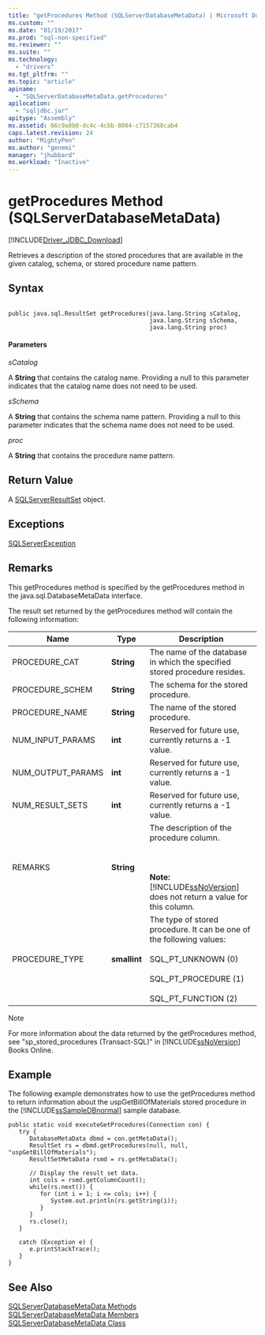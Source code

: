 ```yaml
---
title: "getProcedures Method (SQLServerDatabaseMetaData) | Microsoft Docs"
ms.custom: ""
ms.date: "01/19/2017"
ms.prod: "sql-non-specified"
ms.reviewer: ""
ms.suite: ""
ms.technology: 
  - "drivers"
ms.tgt_pltfrm: ""
ms.topic: "article"
apiname: 
  - "SQLServerDatabaseMetaData.getProcedures"
apilocation: 
  - "sqljdbc.jar"
apitype: "Assembly"
ms.assetid: 66c9a8b0-dc4c-4cbb-8004-c7157368cab4
caps.latest.revision: 24
author: "MightyPen"
ms.author: "genemi"
manager: "jhubbard"
ms.workload: "Inactive"
---
```

# getProcedures Method (SQLServerDatabaseMetaData)
[!INCLUDE[Driver_JDBC_Download](../../../includes/driver_jdbc_download.md)]

  Retrieves a description of the stored procedures that are available in the given catalog, schema, or stored procedure name pattern.  
  
## Syntax  
  
```  
  
public java.sql.ResultSet getProcedures(java.lang.String sCatalog,  
                                        java.lang.String sSchema,  
                                        java.lang.String proc)  
```  
  
#### Parameters  
 *sCatalog*  
  
 A **String** that contains the catalog name. Providing a null to this parameter indicates that the catalog name does not need to be used.  
  
 *sSchema*  
  
 A **String** that contains the schema name pattern. Providing a null to this parameter indicates that the schema name does not need to be used.  
  
 *proc*  
  
 A **String** that contains the procedure name pattern.  
  
## Return Value  
 A [SQLServerResultSet](../../../connect/jdbc/reference/sqlserverresultset-class.md) object.  
  
## Exceptions  
 [SQLServerException](../../../connect/jdbc/reference/sqlserverexception-class.md)  
  
## Remarks  
 This getProcedures method is specified by the getProcedures method in the java.sql.DatabaseMetaData interface.  
  
 The result set returned by the getProcedures method will contain the following information:  
  
|Name|Type|Description|  
|----------|----------|-----------------|  
|PROCEDURE_CAT|**String**|The name of the database in which the specified stored procedure resides.|  
|PROCEDURE_SCHEM|**String**|The schema for the stored procedure.|  
|PROCEDURE_NAME|**String**|The name of the stored procedure.|  
|NUM_INPUT_PARAMS|**int**|Reserved for future use, currently returns a -1 value.|  
|NUM_OUTPUT_PARAMS|**int**|Reserved for future use, currently returns a -1 value.|  
|NUM_RESULT_SETS|**int**|Reserved for future use, currently returns a -1 value.|  
|REMARKS|**String**|The description of the procedure column.<br /><br /> <br /><br /> **Note:**  [!INCLUDE[ssNoVersion](../../../includes/ssnoversion_md.md)] does not return a value for this column.|  
|PROCEDURE_TYPE|**smallint**|The type of stored procedure. It can be one of the following values:<br /><br /> SQL_PT_UNKNOWN (0)<br /><br /> SQL_PT_PROCEDURE (1)<br /><br /> SQL_PT_FUNCTION (2)|  
  
> [!NOTE]  
>  For more information about the data returned by the getProcedures method, see "sp_stored_procedures (Transact-SQL)" in [!INCLUDE[ssNoVersion](../../../includes/ssnoversion_md.md)] Books Online.  
  
## Example  
 The following example demonstrates how to use the getProcedures method to return information about the uspGetBillOfMaterials stored procedure in the [!INCLUDE[ssSampleDBnormal](../../../includes/sssampledbnormal_md.md)] sample database.  
  
```  
public static void executeGetProcedures(Connection con) {  
   try {  
      DatabaseMetaData dbmd = con.getMetaData();  
      ResultSet rs = dbmd.getProcedures(null, null, "uspGetBillOfMaterials");  
      ResultSetMetaData rsmd = rs.getMetaData();  
  
      // Display the result set data.  
      int cols = rsmd.getColumnCount();  
      while(rs.next()) {  
         for (int i = 1; i <= cols; i++) {  
            System.out.println(rs.getString(i));  
         }  
      }  
      rs.close();  
   }   
  
   catch (Exception e) {  
      e.printStackTrace();  
   }  
}  
```  
  
## See Also  
 [SQLServerDatabaseMetaData Methods](../../../connect/jdbc/reference/sqlserverdatabasemetadata-methods.md)   
 [SQLServerDatabaseMetaData Members](../../../connect/jdbc/reference/sqlserverdatabasemetadata-members.md)   
 [SQLServerDatabaseMetaData Class](../../../connect/jdbc/reference/sqlserverdatabasemetadata-class.md)  
  
  
